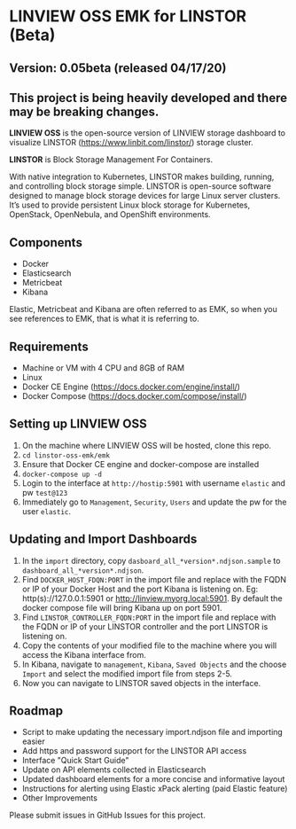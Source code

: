 # LINVIEW OSS EMK for LINSTOR (Beta)
## Version: 0.05beta (released 04/17/20)

## This project is being heavily developed and there may be breaking changes.

**LINVIEW OSS** is the open-source version of LINVIEW storage dashboard to visualize LINSTOR (https://www.linbit.com/linstor/) storage cluster.

**LINSTOR** is Block Storage Management For Containers. 

With native integration to Kubernetes, LINSTOR makes building, running, and controlling block storage simple. LINSTOR is open-source software designed to manage block storage devices for large Linux server clusters. It’s used to provide persistent Linux block storage for Kubernetes, OpenStack, OpenNebula, and OpenShift environments. 

## Components
* Docker
* Elasticsearch
* Metricbeat
* Kibana

Elastic, Metricbeat and Kibana are often referred to as EMK, so when you see references to EMK, that is what it is referring to.

## Requirements
* Machine or VM with 4 CPU and 8GB of RAM
* Linux
* Docker CE Engine (https://docs.docker.com/engine/install/)
* Docker Compose (https://docs.docker.com/compose/install/)

## Setting up LINVIEW OSS
1. On the machine where LINVIEW OSS will be hosted, clone this repo.
2. `cd linstor-oss-emk/emk`
3. Ensure that Docker CE engine and docker-compose are installed
4. `docker-compose up -d`
5. Login to the interface at `http://hostip:5901` with username `elastic` and pw `test@123`
6. Immediately go to `Management`, `Security`, `Users` and update the pw for the user `elastic`.

## Updating and Import Dashboards
1. In the `import` directory, copy `dasboard_all_*version*.ndjson.sample` to `dashboard_all_*version*.ndjson`.
2. Find `DOCKER_HOST_FDQN:PORT` in the import file and replace with the FQDN or IP of your Docker Host and the port Kibana is listening on. Eg: http(s)://127.0.0.1:5901 or http://linview.myorg.local:5901. By default the docker compose file will bring Kibana up on port 5901.
3. Find `LINSTOR_CONTROLLER_FQDN:PORT` in the import file and replace with the FQDN or IP of your LINSTOR controller and the port LINSTOR is listening on.
4. Copy the contents of your modified file to the machine where you will access the Kibana interface from.
5. In Kibana, navigate to `management`, `Kibana`, `Saved Objects` and the choose `Import` and select the modified import file from steps 2-5.
6. Now you can navigate to LINSTOR saved objects in the interface.

## Roadmap
* Script to make updating the necessary import.ndjson file and importing easier
* Add https and password support for the LINSTOR API access
* Interface "Quick Start Guide"
* Update on API elements collected in Elasticsearch
* Updated dashboard elements for a more concise and informative layout
* Instructions for alerting using Elastic xPack alerting (paid Elastic feature)
* Other Improvements

Please submit issues in GitHub Issues for this project.

